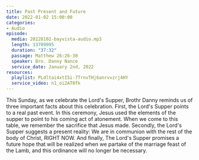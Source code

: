 ```yaml
---
title: Past Present and Future
date: 2022-01-02 15:00:00
categories:
- Audio
episode:
  media: 20220102-bayvista-audio.mp3
  length: 13789995
  duration: "37:32"
  passage: Matthew 26:26-30
  speaker: Bro. Danny Nance
  service_date: January 2nd, 2022
resources:
  playlist: PLdltai4xtI5i-7TrnvTHj6anrvvzrj4HY
  service_video: n1_oi2AT0fk
---
```

This Sunday, as we celebrate the Lord's Supper, Brothr Danny reminds us of three important facts about this celebration.  First, the Lord's Supper points to a real past event.  In this ceremony, Jesus used the elements of the supper to point to his coming act of atonement.  When we come to this table, we remember the sacrifice that Jesus made.  Secondly, the Lord's Supper suggests a present reality: We are in communion with the rest of the body of Christ, RIGHT NOW.  And finally, The Lord's Supper promises a future hope that will be realized when we partake of the marriage feast of the Lamb, and this ordinance will no longer be necessary.